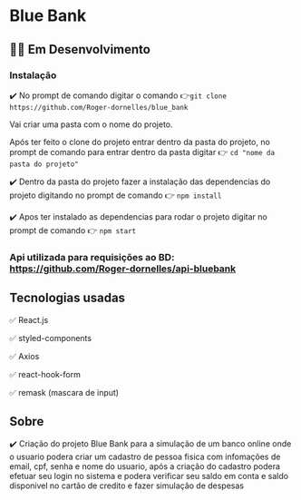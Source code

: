 # Blue Bank


## :red_circle::red_circle: Em Desenvolvimento

### Instalação

:heavy_check_mark: No prompt de comando digitar o comando :point_right:`git clone https://github.com/Roger-dornelles/blue_bank `

Vai criar uma pasta com o nome do projeto.

Após ter feito o clone do projeto entrar dentro da pasta do projeto, no prompt de comando para entrar dentro da pasta digitar :point_right: `cd "nome da pasta do projeto"`

:heavy_check_mark: Dentro da pasta do projeto fazer a instalação das dependencias do projeto digitando no prompt de comando :point_right: `npm install`

:heavy_check_mark: Apos ter instalado as dependencias para rodar o projeto digitar no prompt de comando :point_right: ` npm start `

### Api utilizada para requisições ao BD:  https://github.com/Roger-dornelles/api-bluebank 

## Tecnologias usadas

:white_check_mark: React.js

:white_check_mark: styled-components

:white_check_mark: Axios

:white_check_mark: react-hook-form

:white_check_mark: remask (mascara de input)

## Sobre

:heavy_check_mark: Criação do projeto Blue Bank para a simulação de um banco online onde o usuario podera criar um cadastro de pessoa fisica com infomações de email, cpf, senha e nome do usuario, após a criação do cadastro podera efetuar seu login no sistema e podera verificar seu saldo em conta e saldo disponivel no cartão de credito e fazer simulação de despesas


